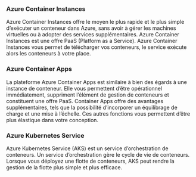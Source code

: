 ### Azure Container Instances

Azure Container Instances offre le moyen le plus rapide et le plus simple d’exécuter un conteneur dans Azure, sans avoir à gérer les machines virtuelles ou à adopter des services supplémentaires. Azure Container Instances est une offre PaaS (Platform as a Service). Azure Container Instances vous permet de télécharger vos conteneurs, le service exécute alors les conteneurs à votre place.

### Azure Container Apps

La plateforme Azure Container Apps est similaire à bien des égards à une instance de conteneur. Elle vous permettent d’être opérationnel immédiatement, suppriment l’élément de gestion de conteneurs et constituent une offre PaaS. Container Apps offre des avantages supplémentaires, tels que la possibilité d’incorporer un équilibrage de charge et une mise à l’échelle. Ces autres fonctions vous permettent d’être plus élastique dans votre conception.

### Azure Kubernetes Service

Azure Kubernetes Service (AKS) est un service d’orchestration de conteneurs. Un service d’orchestration gère le cycle de vie de conteneurs. Lorsque vous déployez une flotte de conteneurs, AKS peut rendre la gestion de la flotte plus simple et plus efficace.

